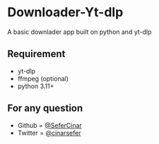 # Downloader-Yt-dlp

A basic downlader app built on python and yt-dlp


## Requirement

- yt-dlp
- ffmpeg (optional)
- python 3.11+

  
## For any question

- Github = [@SeferCinar](https://github.com/SeferCinar)
- Twitter = [@cinarsefer](https://twitter.com/cinarsefer)
